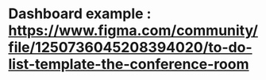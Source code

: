# Dashboard example : https://www.figma.com/community/file/1250736045208394020/to-do-list-template-the-conference-room
